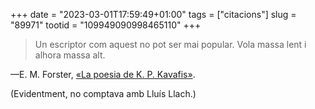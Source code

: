 +++
date = "2023-03-01T17:59:49+01:00"
tags = ["citacions"]
slug = "89971"
tootid = "109949090998465110"
+++

> Un escriptor com aquest no pot ser mai popular. Vola massa lent i alhora massa alt.

—E. M. Forster, [«La poesia de K. P. Kavafis»](https://en.m.wikisource.org/wiki/Pharos_and_Pharillon/The_Poetry_of_C._P._Cavafy).

(Evidentment, no comptava amb Lluís Llach.)
